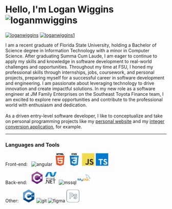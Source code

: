 <h1>
  Hello, I'm Logan Wiggins
  &nbsp;
  <img src="https://komarev.com/ghpvc/?username=loganmwiggins&label=Profile%20views&color=0e75b6&style=flat" alt="loganmwiggins"/>
</h1>

<!-- Contact Info -->
<p align="left">
<a href="https://linkedin.com/in/loganwiggins" target="blank"><img align="center" src="https://raw.githubusercontent.com/rahuldkjain/github-profile-readme-generator/master/src/images/icons/Social/linked-in-alt.svg" alt="loganwiggins" height="30" width="40" /></a>
<a href="https://www.youtube.com/@LoganWiggins1" target="blank"><img align="center" src="https://raw.githubusercontent.com/rahuldkjain/github-profile-readme-generator/master/src/images/icons/Social/youtube.svg" alt="loganwiggins1" height="30" width="40" /></a>
</p>

<p>
I am a recent graduate of Florida State University, holding a Bachelor of Science degree in Information Technology with a minor in Computer Science. After graduating Summa Cum Laude, I am eager to continue to apply my skills and knowledge in software development to real-world challenges and opportunities. Throughout my time at FSU, I honed my professional skills through internships, jobs, coursework, and personal projects, preparing myself for a successful career in software development and engineering. I am passionate about leveraging technology to drive innovation and create impactful solutions. In my new role as a software engineer at JM Family Enterprises on the Southeast Toyota Finance team, I am excited to explore new opportunities and contribute to the professional world with enthusiasm and dedication.
<br>
<br>
As a driven entry-level software developer, I like to conceptualize and take on personal programming projects like my <a href="https://www.loganwiggins.com">personal website</a> and my <a href="https://www.wigginsnet.com/int-convert">integer conversion application</a>, for example.
</p>

<hr>

<h3 align="left">Languages and Tools</h3>
<p align="left"> 
Front-end: &nbsp;
<img src="https://angular.io/assets/images/logos/angular/angular.svg" alt="angular" width="40" height="40"/>
<img src="https://raw.githubusercontent.com/devicons/devicon/master/icons/html5/html5-original-wordmark.svg" alt="html5" width="40" height="40"/>
<img src="https://raw.githubusercontent.com/devicons/devicon/master/icons/css3/css3-original-wordmark.svg" alt="css3" width="40" height="40"/>
<img src="https://raw.githubusercontent.com/devicons/devicon/master/icons/javascript/javascript-original.svg" alt="javascript" width="40" height="40"/>
<img src="https://raw.githubusercontent.com/devicons/devicon/master/icons/typescript/typescript-original.svg" alt="typescript" width="40" height="40"/>
</p>
<p align="left">
Back-end: &nbsp;
<img src="https://raw.githubusercontent.com/devicons/devicon/master/icons/csharp/csharp-original.svg" alt="csharp" width="40" height="40"/>
<img src="https://raw.githubusercontent.com/devicons/devicon/master/icons/dot-net/dot-net-original-wordmark.svg" alt="dotnet" width="40" height="40"/>
<img src="https://www.svgrepo.com/show/303229/microsoft-sql-server-logo.svg" alt="mssql" width="40" height="40"/>
<img src="https://raw.githubusercontent.com/devicons/devicon/master/icons/mysql/mysql-original-wordmark.svg" alt="mysql" width="40" height="40"/>
</p>
<p align="left">
Other: &nbsp;
<img src="https://raw.githubusercontent.com/devicons/devicon/master/icons/cplusplus/cplusplus-original.svg" alt="cplusplus" width="40" height="40"/>
<img src="https://www.vectorlogo.zone/logos/git-scm/git-scm-icon.svg" alt="git" width="40" height="40"/>
<img src="https://www.vectorlogo.zone/logos/figma/figma-icon.svg" alt="figma" width="40" height="40"/>
<img src="https://raw.githubusercontent.com/devicons/devicon/master/icons/photoshop/photoshop-line.svg" alt="photoshop" width="40" height="40"/>
</p>
